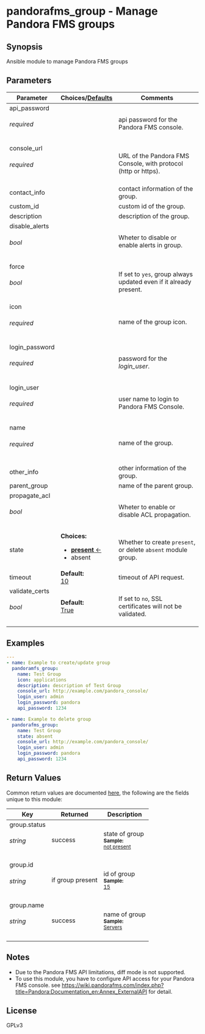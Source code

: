 # pandorafms\_group - Manage Pandora FMS groups

## Synopsis

Ansible module to manage Pandora FMS groups


## Parameters

| Parameter     | Choices/[Defaults](#) | Comments |
| ------------- |------------------| ---------|
| api\_password<br><h6>required</h6>| | api password for the Pandora FMS console. |
| console\_url<br><h6>required</h6>| | URL of the Pandora FMS Console, with protocol (http or https). |
| contact\_info| | contact information of the group. |
| custom\_id| | custom id of the group. |
| description| | description of the group. |
| disable\_alerts<br><h6>bool</h6>| | Wheter to disable or enable alerts in group. |
| force<br><h6>bool</h6>| | If set to `yes`, group always updated even if it already present. |
| icon<br><h6>required</h6>| | name of the group icon. |
| login\_password<br><h6>required</h6>| | password for the *login\_user*. |
| login\_user<br><h6>required</h6>| | user name to login to Pandora FMS Console. |
| name<br><h6>required</h6>| | name of the group. |
| other\_info| | other information of the group. |
| parent\_group| | name of the parent group. |
| propagate\_acl<br><h6>bool</h6>| | Wheter to enable or disable ACL propagation. |
| state| **Choices:**<ul><li>[**present** ←](#)</li><li>absent</li></ul>| Whether to create `present`, or delete `absent` module group. |
| timeout| **Default:**<br>[10](#)</div>| timeout of API request. |
| validate\_certs<br><h6>bool</h6>| **Default:**<br>[True](#)</div>| If set to `no`, SSL certificates will not be validated. |


## Examples

```yaml
---
- name: Example to create/update group
  pandoramfs_group:
    name: Test Group
    icon: applications
    description: description of Test Group
    console_url: http://example.com/pandora_console/
    login_user: admin
    login_password: pandora
    api_password: 1234

- name: Example to delete group
  pandorafms_group:
    name: Test Group
    state: absent
    console_url: http://example.com/pandora_console/
    login_user: admin
    login_password: pandora
    api_password: 1234

```

## Return Values

Common return values are documented [here](https://docs.ansible.com/ansible/latest/reference_appendices/common_return_values.html#common-return-values), the following are the fields unique to this module:

| Key | Returned | Description |
| --- |----------| ----------- |
| group.status<br/><h6>string</h6>| success | state of group<br><div style="font-size: smaller">**Sample:**</div><div style="font-size: smaller; color: blue; word-wrap: break-word; word-break: break-all;">[not present](#)</div> |
| group.id<br/><h6>string</h6>| if group present | id of group<br><div style="font-size: smaller">**Sample:**</div><div style="font-size: smaller; color: blue; word-wrap: break-word; word-break: break-all;">[15](#)</div> |
| group.name<br/><h6>string</h6>| success | name of group<br><div style="font-size: smaller">**Sample:**</div><div style="font-size: smaller; color: blue; word-wrap: break-word; word-break: break-all;">[Servers](#)</div> |

## Notes

- Due to the Pandora FMS API limitations, diff mode is not supported.
- To use this module, you have to configure API access for your Pandora FMS console. see https://wiki.pandorafms.com/index.php?title=Pandora:Documentation_en:Annex_ExternalAPI for detail.

## License

GPLv3
